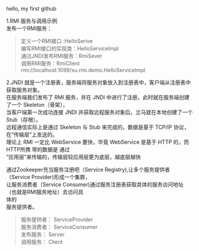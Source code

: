 hello, my first github

1.RMI 服务与调用示例</br>
发布一个RMI服务：</br>
  >定义一个RMI接口 :HelloSerive</br>
  >编写RMI接口的实现类：HelloServiceImpl</br>
  >通过JNDI发布RMI服务：RmiSever</br>
  >调用RMI服务：RmiClient</br>
  rmi://localhost:1099/xu.rmi.demo.HelloServiceImpl</br>
  
2.JNDI 就是一个注册表，服务端将服务对象放入到注册表中，客户端从注册表中获取服务对象。</br>
在服务端我们发布了 RMI 服务，并在 JNDI 中进行了注册，此时就在服务端创建了一个 Skeleton（骨架），</br>
当客户端第一次成功连接 JNDI 并获取远程服务对象后，立马就在本地创建了一个 Stub（存根）。</br>
远程通信实际上是通过 Skeleton 与 Stub 来完成的，数据是基于 TCP/IP 协议，在“传输层”上发送的。</br>
理论上 RMI 一定比 WebService 要快，毕竟 WebService 是基于 HTTP 的，而HTTP所携 带的数据是 通过</br> “应用层”来传输的，传输层较应用层更为底层，越底层越快</br>

通过Zookeeper充当服务注册吧（Service Registry),让多个服务提供者（Service Provider)形成一个集群，</br>
让服务消费者（Service Consumer)通过服务注册表获取具体的服务访问地址（也就是RMI服务地址）去访问具</br>
体的</br>
服务提供者。</br>
>服务提供者： ServiceProvider</br>
>服务消费者： ServiceConsumer</br>
>发布服务：  Server</br>
>调用服务：  Client</br>
